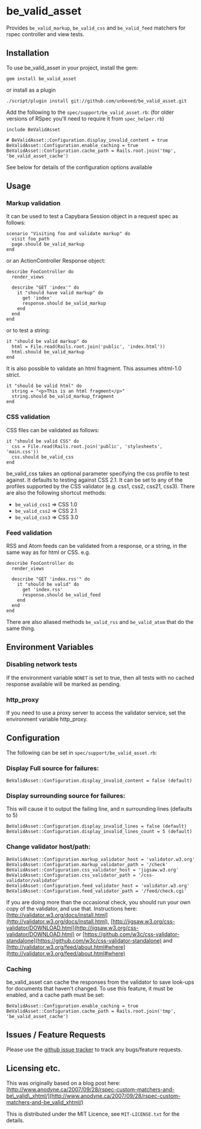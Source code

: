 be\_valid\_asset
==============

Provides `be_valid_markup`, `be_valid_css` and `be_valid_feed` matchers for rspec controller and view tests.

Installation
------------

To use be\_valid\_asset in your project, install the gem:

    gem install be_valid_asset

or install as a plugin

    ./script/plugin install git://github.com/unboxed/be_valid_asset.git

Add the following to the `spec/support/be_valid_asset.rb`:
(for older versions of RSpec you'll need to require it from `spec_helper.rb`)

    include BeValidAsset
    
    # BeValidAsset::Configuration.display_invalid_content = true
    BeValidAsset::Configuration.enable_caching = true
    BeValidAsset::Configuration.cache_path = Rails.root.join('tmp', 'be_valid_asset_cache')

See below for details of the configuration options available

Usage
-----

### Markup validation

It can be used to test a Capybara Session object in a request spec as follows:

    scenario "Visiting foo and validate markup" do
      visit foo_path
      page.should be_valid_markup
    end

or an ActionController Response object:

    describe FooController do
      render_views

      describe "GET 'index'" do
        it "should have valid markup" do
          get 'index'
          response.should be_valid_markup
        end
      end
    end

or to test a string:

    it "should be valid markup" do
      html = File.read(Rails.root.join('public', 'index.html'))
      html.should be_valid_markup
    end

It is also possible to validate an html fragment.  This assumes xhtml-1.0 strict.

    it "should be valid html" do
      string = "<p>This is an html fragment</p>"
      string.should be_valid_markup_fragment
    end

### CSS validation

CSS files can be validated as follows:

    it "should be valid CSS" do
      css = File.read(Rails.root.join('public', 'stylesheets', 'main.css'))
      css.should be_valid_css
    end

be\_valid\_css takes an optional parameter specifying the css profile to test against. It defaults to testing against CSS 2.1. It can be set to any of the profiles supported by the CSS validator (e.g. css1, css2, css21, css3). There are also the following shortcut methods:

 * `be_valid_css1` => CSS 1.0
 * `be_valid_css2` => CSS 2.1
 * `be_valid_css3` => CSS 3.0

### Feed validation

RSS and Atom feeds can be validated from a response, or a string, in the same way as for html or CSS.  e.g.

    describe FooController do
      render_views

      describe "GET 'index.rss'" do
        it "should be valid" do
          get 'index.rss'
          response.should be_valid_feed
        end
      end
    end

There are also aliased methods `be_valid_rss` and `be_valid_atom` that do the same thing.

Environment Variables
---------------------

### Disabling network tests

If the environment variable `NONET` is set to true, then all tests with no cached response available will be marked as pending.

### http_proxy

If you need to use a proxy server to access the validator service, set the environment variable http_proxy.

Configuration
-------------

The following can be set in `spec/support/be_valid_asset.rb`:

### Display Full source for failures:

    BeValidAsset::Configuration.display_invalid_content = false (default)

### Display surrounding source for failures:

This will cause it to output the failing line, and n surrounding lines (defaults to 5)

    BeValidAsset::Configuration.display_invalid_lines = false (default)
    BeValidAsset::Configuration.display_invalid_lines_count = 5 (default)

### Change validator host/path:

    BeValidAsset::Configuration.markup_validator_host = 'validator.w3.org'
    BeValidAsset::Configuration.markup_validator_path = '/check'
    BeValidAsset::Configuration.css_validator_host = 'jigsaw.w3.org'
    BeValidAsset::Configuration.css_validator_path = '/css-validator/validator'
    BeValidAsset::Configuration.feed_validator_host = 'validator.w3.org'
    BeValidAsset::Configuration.feed_validator_path = '/feed/check.cgi'

If you are doing more than the occasional check, you should run your own copy of the validator, and use that.
Instructions here: [http://validator.w3.org/docs/install.html](http://validator.w3.org/docs/install.html),  [http://jigsaw.w3.org/css-validator/DOWNLOAD.html](http://jigsaw.w3.org/css-validator/DOWNLOAD.html) or [https://github.com/w3c/css-validator-standalone](https://github.com/w3c/css-validator-standalone) and [http://validator.w3.org/feed/about.html#where](http://validator.w3.org/feed/about.html#where)

### Caching

be\_valid\_asset can cache the responses from the validator to save look-ups for documents that haven't changed.
To use this feature, it must be enabled, and a cache path must be set:

    BeValidAsset::Configuration.enable_caching = true
    BeValidAsset::Configuration.cache_path = Rails.root.join('tmp', 'be_valid_asset_cache')

Issues / Feature Requests
-------------------------

Please use the [github issue tracker](http://github.com/unboxed/be_valid_asset/issues) to track any bugs/feature requests.

Licensing etc.
--------------

This was originally based on a blog post here: [http://www.anodyne.ca/2007/09/28/rspec-custom-matchers-and-be\_valid\_xhtml/](http://www.anodyne.ca/2007/09/28/rspec-custom-matchers-and-be_valid_xhtml/)

This is distributed under the MIT Licence, see `MIT-LICENSE.txt` for the details.
